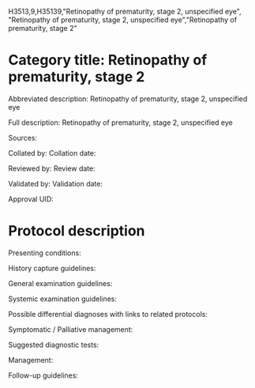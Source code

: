 H3513,9,H35139,"Retinopathy of prematurity, stage 2, unspecified eye", "Retinopathy of prematurity, stage 2, unspecified eye","Retinopathy of prematurity, stage 2"
# Category title: Retinopathy of prematurity, stage 2

Abbreviated description: Retinopathy of prematurity, stage 2, unspecified eye

Full description: Retinopathy of prematurity, stage 2, unspecified eye

Sources:

Collated by:
Collation date:

Reviewed by:
Review date:

Validated by:
Validation date:

Approval UID:

# Protocol description

Presenting conditions:

History capture guidelines:

General examination guidelines:

Systemic examination guidelines:

Possible differential diagnoses with links to related protocols:

Symptomatic / Palliative management:

Suggested diagnostic tests:

Management:

Follow-up guidelines:
